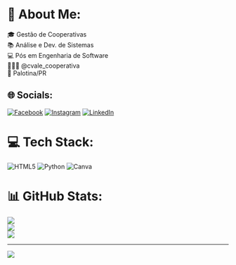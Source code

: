 # 💫 About Me:
🎓 Gestão de Cooperativas<br>📚 Análise e Dev. de Sistemas<br>💻 Pós em Engenharia de Software<br>👨🏻‍💻 @cvale_cooperativa<br>📍 Palotina/PR


## 🌐 Socials:
[![Facebook](https://img.shields.io/badge/Facebook-%231877F2.svg?logo=Facebook&logoColor=white)](https://facebook.com/https://www.facebook.com/todescattoleo/) [![Instagram](https://img.shields.io/badge/Instagram-%23E4405F.svg?logo=Instagram&logoColor=white)](https://instagram.com/https://www.instagram.com/todescattoleo/) [![LinkedIn](https://img.shields.io/badge/LinkedIn-%230077B5.svg?logo=linkedin&logoColor=white)](https://linkedin.com/in/https://www.linkedin.com/in/todescattoleo/) 

# 💻 Tech Stack:
![HTML5](https://img.shields.io/badge/html5-%23E34F26.svg?style=for-the-badge&logo=html5&logoColor=white) ![Python](https://img.shields.io/badge/python-3670A0?style=for-the-badge&logo=python&logoColor=ffdd54) ![Canva](https://img.shields.io/badge/Canva-%2300C4CC.svg?style=for-the-badge&logo=Canva&logoColor=white)
# 📊 GitHub Stats:
![](https://github-readme-stats.vercel.app/api?username=LeonardoTodescatto&theme=react&hide_border=false&include_all_commits=false&count_private=false)<br/>
![](https://github-readme-streak-stats.herokuapp.com/?user=LeonardoTodescatto&theme=react&hide_border=false)<br/>
![](https://github-readme-stats.vercel.app/api/top-langs/?username=LeonardoTodescatto&theme=react&hide_border=false&include_all_commits=false&count_private=false&layout=compact)

---
[![](https://visitcount.itsvg.in/api?id=LeonardoTodescatto&icon=2&color=1)](https://visitcount.itsvg.in)

<!-- Proudly created with GPRM ( https://gprm.itsvg.in ) -->